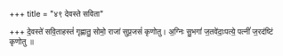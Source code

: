 +++
title = "४९ देवस्ते सविता"

+++
दे॒वस्ते॑ सवि॒ताहस्तं॑ गृह्णातु॒ सोमो॒ राजा॑ सुप्र॒जसं॑ कृणोतु। अ॒ग्निः सु॒भगां॑ ज॒तवे॑दाः॒पत्ये॒ पत्नीं॑ ज॒रद॑ष्टिं कृणोतु ॥